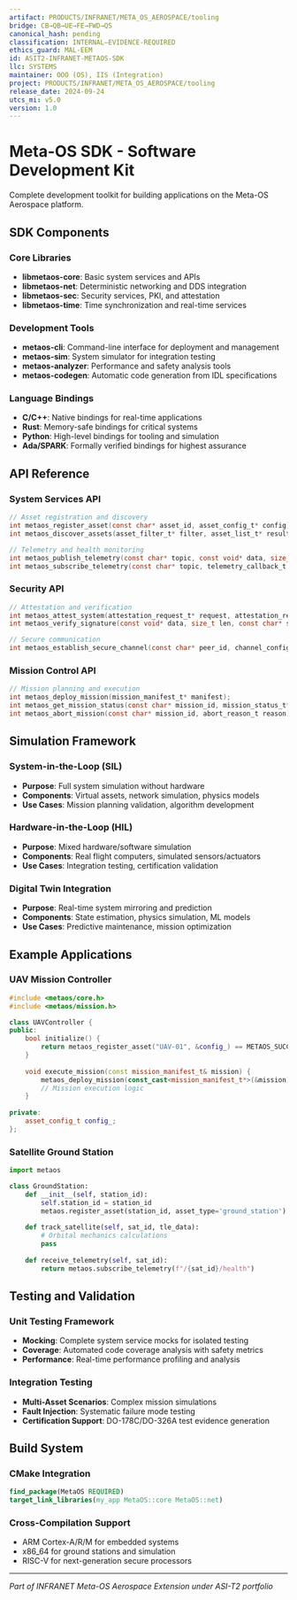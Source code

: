```yaml
---
artifact: PRODUCTS/INFRANET/META_OS_AEROSPACE/tooling
bridge: CB→QB→UE→FE→FWD→QS
canonical_hash: pending
classification: INTERNAL–EVIDENCE-REQUIRED
ethics_guard: MAL-EEM
id: ASIT2-INFRANET-METAOS-SDK
llc: SYSTEMS
maintainer: OOO (OS), IIS (Integration)
project: PRODUCTS/INFRANET/META_OS_AEROSPACE/tooling
release_date: 2024-09-24
utcs_mi: v5.0
version: 1.0
---
```


# Meta-OS SDK - Software Development Kit

Complete development toolkit for building applications on the Meta-OS Aerospace platform.

## SDK Components

### Core Libraries
- **libmetaos-core**: Basic system services and APIs
- **libmetaos-net**: Deterministic networking and DDS integration
- **libmetaos-sec**: Security services, PKI, and attestation
- **libmetaos-time**: Time synchronization and real-time services

### Development Tools
- **metaos-cli**: Command-line interface for deployment and management
- **metaos-sim**: System simulator for integration testing
- **metaos-analyzer**: Performance and safety analysis tools
- **metaos-codegen**: Automatic code generation from IDL specifications

### Language Bindings
- **C/C++**: Native bindings for real-time applications
- **Rust**: Memory-safe bindings for critical systems
- **Python**: High-level bindings for tooling and simulation
- **Ada/SPARK**: Formally verified bindings for highest assurance

## API Reference

### System Services API
```c
// Asset registration and discovery
int metaos_register_asset(const char* asset_id, asset_config_t* config);
int metaos_discover_assets(asset_filter_t* filter, asset_list_t* results);

// Telemetry and health monitoring
int metaos_publish_telemetry(const char* topic, const void* data, size_t len);
int metaos_subscribe_telemetry(const char* topic, telemetry_callback_t callback);
```

### Security API
```c
// Attestation and verification
int metaos_attest_system(attestation_request_t* request, attestation_result_t* result);
int metaos_verify_signature(const void* data, size_t len, const char* signature);

// Secure communication
int metaos_establish_secure_channel(const char* peer_id, channel_config_t* config);
```

### Mission Control API
```c
// Mission planning and execution
int metaos_deploy_mission(mission_manifest_t* manifest);
int metaos_get_mission_status(const char* mission_id, mission_status_t* status);
int metaos_abort_mission(const char* mission_id, abort_reason_t reason);
```

## Simulation Framework

### System-in-the-Loop (SIL)
- **Purpose**: Full system simulation without hardware
- **Components**: Virtual assets, network simulation, physics models
- **Use Cases**: Mission planning validation, algorithm development

### Hardware-in-the-Loop (HIL)
- **Purpose**: Mixed hardware/software simulation
- **Components**: Real flight computers, simulated sensors/actuators
- **Use Cases**: Integration testing, certification validation

### Digital Twin Integration
- **Purpose**: Real-time system mirroring and prediction
- **Components**: State estimation, physics simulation, ML models
- **Use Cases**: Predictive maintenance, mission optimization

## Example Applications

### UAV Mission Controller
```c++
#include <metaos/core.h>
#include <metaos/mission.h>

class UAVController {
public:
    bool initialize() {
        return metaos_register_asset("UAV-01", &config_) == METAOS_SUCCESS;
    }
    
    void execute_mission(const mission_manifest_t& mission) {
        metaos_deploy_mission(const_cast<mission_manifest_t*>(&mission));
        // Mission execution logic
    }
    
private:
    asset_config_t config_;
};
```

### Satellite Ground Station
```python
import metaos

class GroundStation:
    def __init__(self, station_id):
        self.station_id = station_id
        metaos.register_asset(station_id, asset_type='ground_station')
    
    def track_satellite(self, sat_id, tle_data):
        # Orbital mechanics calculations
        pass
    
    def receive_telemetry(self, sat_id):
        return metaos.subscribe_telemetry(f"/{sat_id}/health")
```

## Testing and Validation

### Unit Testing Framework
- **Mocking**: Complete system service mocks for isolated testing
- **Coverage**: Automated code coverage analysis with safety metrics
- **Performance**: Real-time performance profiling and analysis

### Integration Testing
- **Multi-Asset Scenarios**: Complex mission simulations
- **Fault Injection**: Systematic failure mode testing
- **Certification Support**: DO-178C/DO-326A test evidence generation

## Build System

### CMake Integration
```cmake
find_package(MetaOS REQUIRED)
target_link_libraries(my_app MetaOS::core MetaOS::net)
```

### Cross-Compilation Support
- ARM Cortex-A/R/M for embedded systems
- x86_64 for ground stations and simulation
- RISC-V for next-generation secure processors

---

*Part of INFRANET Meta-OS Aerospace Extension under ASI-T2 portfolio*